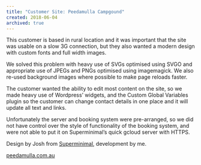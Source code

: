 ```yaml
---
title: "Customer Site: Peedamulla Campgound"
created: 2018-06-04
archived: true
---
```

This customer is based in rural location and it was important that the site was usable on a slow 3G connection, but they also wanted a modern design with custom fonts and full width images.

We solved this problem with heavy use of SVGs optimised using SVGO and appropriate use of JPEGs and PNGs optimised using imagemagick. We also re-used background images where possible to make page reloads faster.

The customer wanted the ability to edit most content on the site, so we made heavy use of Wordpress’ widgets, and the Custom Global Variables plugin so the customer can change contact details in one place and it will update all text and links.

Unfortunately the server and booking system were pre-arranged, so we did not have control over the style of functionality of the booking system, and were not able to put it on Superminimal’s quick gcloud server with HTTPS.

Design by Josh from [Superminimal](https://superminimal.com.au/), development by me.

[peedamulla.com.au](https://peedamulla.com.au)
